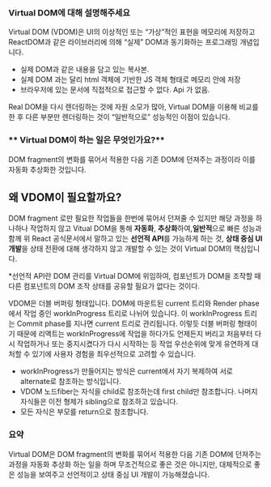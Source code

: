 ### Virtual DOM에 대해 설명해주세요
Virtual DOM (VDOM)은 UI의 이상적인 또는 “가상”적인 표현을 메모리에 저장하고 ReactDOM과 같은 라이브러리에 의해 “실제” DOM과 동기화하는 프로그래밍 개념입니다.

- 실제 DOM과 같은 내용을 담고 있는 복사본.
- 실제 DOM 과는 달리 html 객체에 기반한 JS 객체 형태로 메모리 안에 저장
- 브라우저에 있는 문서에 직접적으로 접근할 수 없다. Api 가 없음.

Real DOM을 다시 렌더링하는 것에 자원 소모가 많아, Virtual DOM을 이용해 비교를 한 후 다른 부분만 렌더링하는 것이 “일반적으로” 성능적인 이점이 있습니다.

### ** Virtual DOM이 하는 일은 무엇인가요?**

DOM fragment의 변화를 묶어서 적용한 다음 기존 DOM에 던져주는 과정이라 이를 자동화 추상화한 것입니다.

## 왜 VDOM이 필요할까요?

DOM fragment 로만 필요한 작업들을 한번에 묶어서 던져줄 수 있지만 해당 과정을 하나하나 작업하지 않고 Vitual DOM을 통해 **자동화**, **추상화**하여,**일반적**으로 빠른 성능과 함께 위 React 공식문서에서 말하고 있는 **선언적 API**를 가능하게 하는 것, **상태 중심 UI 개발**을 상태 전환에 대해 생각하지 않고 개발할 수 있는 것이 Virtual DOM의 핵심입니다. 

*선언적 API란 DOM 관리를 Virtual DOM에 위임하여, 컴포넌트가 DOM을 조작할 때 다른 컴포넌트의 DOM 조작 상태를 공유할 필요가 없다는 것이다.

VDOM은 더블 버퍼링 형태입니다. DOM에 마운트된 current 트리와 Render phase에서 작업 중인 workInProgress 트리로 나뉘어 있습니다. 이 workInProgress 트리는 Commit phase를 지나면 current 트리로 관리됩니다. 이렇듯 더블 버퍼링 형태이기 때문에 리액트는 workInProgress에 작업을 하다가도 언제든지 버리고 처음부터 다시 작업하거나 또는 중지시켰다가 다시 시작하는 등 작업 우선순위에 맞게 유연하게 대처할 수 있기에 사용자 경험을 최우선적으로 고려할 수 있습니다.

- workInProgress가 만들어지는 방식은 current에서 자기 복제하여 서로 alternate로 참조하는 방식입니다.
- VDOM 노드fiber는 자식을 child로 참조하는데 first child만 참조합니다. 나머지 자식들은 이전 형제가 sibling으로 참조하고 있습니다.
- 모든 자식은 부모를 return으로 참조합니다.

### 요약

Virtual DOM은 DOM fragment의 변화를 묶어서 적용한 다음 기존 DOM에 던져주는 과정을 자동화 추상화 하는 일을 하며 무조건적으로 좋은 것은 아니지만, 대체적으로 좋은 성능을 보여주고 선언적이고 상태 중심 UI 개발이 가능해졌습니다.
